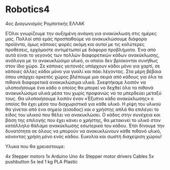 # Robotics4
4ος Διαγωνισμός Ρομποτικής ΕΛΛΑΚ

ΕΌλοι γνωρίζουμε την αυξημένη ανάγκη για ανακύκλωση στις ημέρες μας. Πολλοί από εμάς προσπαθούμε να ανακυκλώσουμε διάφορα προϊόντα, όμως κάποιες φορές ακόμη και αυτοί με τις καλύτερες προθέσεις, ερχόμαστε αντιμέτωποί με διάφορα προβλήματα. Ένα από αυτά είναι το γεγονός των πολλών διαφορετικών κάδων ανακύκλωσης, ανάλογα με το ανακυκλώσιμο υλικό, οι οποίοι δεν βρίσκονται συνήθως στον ίδιο χώρο. Σε κάποιες γειτονιές υπάρχουν κάδοι μόνο για χαρτί, σε κάποιες άλλες κάδοι μόνο για γυαλί και πάει  λέγοντας. Στα μέρη βέβαια όπου υπάρχει αρκετός χώρος βλέπουμε μια σειρά από κάδους για όλα τα πιθανά διαφορετικά ανακυκλώσιμα υλικά. Σκεφτήκαμε λοιπόν να υλοποιήσουμε ένα κάδο ο οποίος θα μπορεί να δεχθεί όλα τα πιθανά ανακυκλώσιμα υλικά μέσα του χωρίς προφανώς να τα μπερδεύει μεταξύ τους. Θα υλοποιήσουμε λοιπόν έναν «Έξυπνο κάδο ανακύκλωσης» ο οποίος θα έχει μέσα του διαχωριστικά για κάθε υλικό. Η ρίψη του υλικού θα γίνεται από ένα σημείο (είσοδος) και ο χρήστης απλά θα επιλέγει το είδος του υλικού που θέλει να ανακυκλώσει. Ο κάδος στην συνέχεια και βάση της επιλογής που έχει κάνει ο χρήστης, θα μετακινεί το υλικό στον κατάλληλο θάλαμο ανακύκλωσης εσωτερικά του κάδου. Έτσι δίνουμε την δυνατότητα σε όλους να μπορούν να ανακυκλώνουν κάθε πιθανό υλικό, κάνοντας χρήση μόνο ενός κάδου. Ευκολία και σωστή διαχείριση χώρου!

Υλυκα που θα χρειαστουμε:

4x Stepper motors 
1x Arduino Uno 
4x Stepper motor drivers 
Cables 
5x pushbutton
5x led
1 kg PLA Plastic

